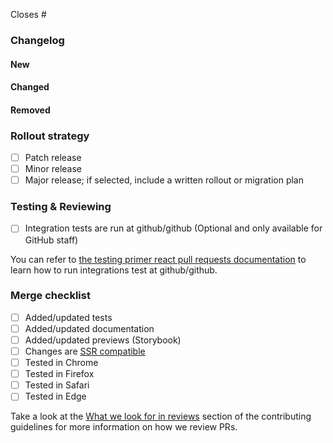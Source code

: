 <!-- Provide the GitHub issue that this issue closes. Start typing the number or name of the issue after the # below. -->

Closes #

<!-- Provide an overview of the changes, including before/after screenshots, videos, or graphs when helpful -->

### Changelog

<!-- Under the headings below, list out relevant API changes that this Pull Request introduces -->

#### New

<!-- List of things added in this PR -->

#### Changed

<!-- List of things changed in this PR -->

#### Removed

<!-- List of things removed in this PR -->

### Rollout strategy

<!-- How do you recommend this change to be rolled out? Refer to [contributor docs on Versioning](https://github.com/primer/react/blob/main/contributor-docs/versioning.md) for details. -->

- [ ] Patch release
- [ ] Minor release
- [ ] Major release; if selected, include a written rollout or migration plan

### Testing & Reviewing

<!-- Describe any specific details to help reviewers test or review this Pull Request -->

- [ ] Integration tests are run at github/github (Optional and only available for GitHub staff)

You can refer to [the testing primer react pull requests documentation](https://github.com/github/primer-engineering/blob/main/how-we-work/testing-primer-react-pr-at-dotcom.md) to learn how to run integrations test at github/github.

### Merge checklist

- [ ] Added/updated tests
- [ ] Added/updated documentation
- [ ] Added/updated previews (Storybook)
- [ ] Changes are [SSR compatible](https://github.com/primer/react/blob/main/contributor-docs/CONTRIBUTING.md#ssr-compatibility)
- [ ] Tested in Chrome
- [ ] Tested in Firefox
- [ ] Tested in Safari
- [ ] Tested in Edge

Take a look at the [What we look for in reviews](https://github.com/primer/react/blob/main/contributor-docs/CONTRIBUTING.md#what-we-look-for-in-reviews) section of the contributing guidelines for more information on how we review PRs.
